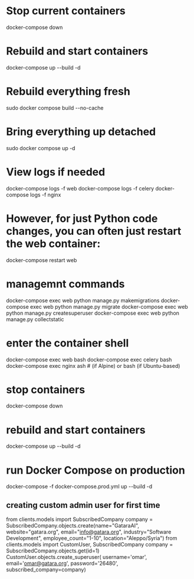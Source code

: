 # Stop current containers
docker-compose down

# Rebuild and start containers
docker-compose up --build -d

# Rebuild everything fresh
sudo docker compose build --no-cache

# Bring everything up detached
sudo docker compose up -d

# View logs if needed
docker-compose logs -f web
docker-compose logs -f celery
docker-compose logs -f nginx

# However, for just Python code changes, you can often just restart the web container:
docker-compose restart web

# managemnt commands
docker-compose exec web python manage.py makemigrations
docker-compose exec web python manage.py migrate
docker-compose exec web python manage.py createsuperuser
docker-compose exec web python manage.py collectstatic

# enter the container shell
docker-compose exec web bash
docker-compose exec celery bash
docker-compose exec nginx ash  # (if Alpine) or bash (if Ubuntu-based)


# stop containers
docker-compose down

# rebuild and start containers
docker-compose up --build -d

# run Docker Compose on production
docker-compose -f docker-compose.prod.yml up --build  -d


## creating custom admin user for first time 
from clients.models import SubscribedCompany
company = SubscribedCompany.objects.create(name="GataraAI", website="gatara.org", email="info@gatara.org", industry="Software Development", employee_count="1-10", location="Aleppo/Syria")
from clients.models import CustomUser, SubscribedCompany
company = SubscribedCompany.objects.get(id=1)
CustomUser.objects.create_superuser(    username='omar',    email='omar@gatara.org',    password='26480',    subscribed_company=company)